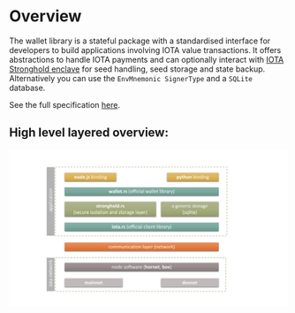 # Overview

The wallet library is a stateful package with a standardised interface for developers to build applications involving IOTA value transactions. It offers abstractions to handle IOTA payments and can optionally interact with [IOTA Stronghold enclave](https://github.com/iotaledger/stronghold.rs/) for seed handling, seed storage and state backup. Alternatively you can use the `EnvMnemonic SignerType` and a `SQLite` database.

See the full specification [here](https://github.com/iotaledger/wallet.rs/blob/master/specs/wallet-ENGINEERING-SPEC-0000.md).

## High level layered overview:
![iota layers overview](iota_layers_overview.svg)